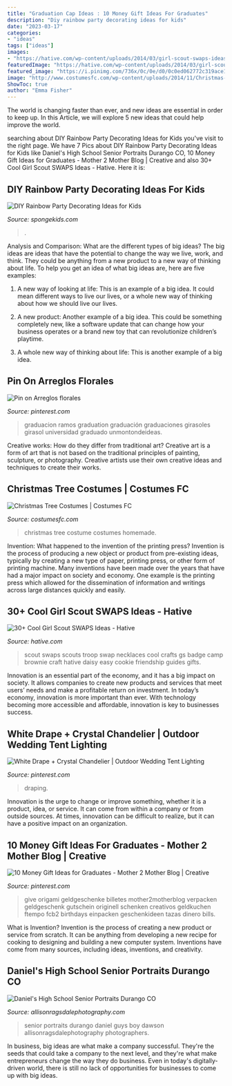 ```yaml
---
title: "Graduation Cap Ideas : 10 Money Gift Ideas For Graduates"
description: "Diy rainbow party decorating ideas for kids"
date: "2023-03-17"
categories:
- "ideas"
tags: ["ideas"]
images:
- "https://hative.com/wp-content/uploads/2014/03/girl-scout-swaps-ideas/13-troop-necklaces-girl-scout-swaps.jpg"
featuredImage: "https://hative.com/wp-content/uploads/2014/03/girl-scout-swaps-ideas/13-troop-necklaces-girl-scout-swaps.jpg"
featured_image: "https://i.pinimg.com/736x/0c/0e/d0/0c0ed062772c319ace1d5048981e01bf.jpg"
image: "http://www.costumesfc.com/wp-content/uploads/2014/11/Christmas-Tree-Costume-Homemade.jpg"
ShowToc: true
author: "Emma Fisher"
---
```



The world is changing faster than ever, and new ideas are essential in order to keep up. In this Article, we will explore 5 new ideas that could help improve the world.

	

		
searching about DIY Rainbow Party Decorating Ideas for Kids you've visit to the right page. We have 7 Pics about DIY Rainbow Party Decorating Ideas for Kids like Daniel&#039;s High School Senior Portraits Durango CO, 10 Money Gift Ideas for Graduates - Mother 2 Mother Blog | Creative and also 30+ Cool Girl Scout SWAPS Ideas - Hative. Here it is:
		
    
## DIY Rainbow Party Decorating Ideas For Kids

<img loading=lazy src="https://spongekids.com/wp-content/uploads/2014/11/diy-rainbow-party-decorating-ideas/5-rainbow-table-decor.jpg" onerror="this.onerror=null;this.src='https://tse4.mm.bing.net/th?id=OIP.nMuxdESfSZj1uaUReL2v-AHaLI&amp;pid=15.1';" alt="DIY Rainbow Party Decorating Ideas for Kids">

_Source: spongekids.com_

>. 

	

Analysis and Comparison: What are the different types of big ideas?
The big ideas are ideas that have the potential to change the way we live, work, and think. They could be anything from a new product to a new way of thinking about life. To help you get an idea of what big ideas are, here are five examples:
1. A new way of looking at life: This is an example of a big idea. It could mean different ways to live our lives, or a whole new way of thinking about how we should live our lives.

2. A new product: Another example of a big idea. This could be something completely new, like a software update that can change how your business operates or a brand new toy that can revolutionize children’s playtime.

3. A whole new way of thinking about life: This is another example of a big idea.

    
## Pin On Arreglos Florales

<img loading=lazy src="https://i.pinimg.com/736x/0c/0e/d0/0c0ed062772c319ace1d5048981e01bf.jpg" onerror="this.onerror=null;this.src='https://tse4.mm.bing.net/th?id=OIP.E8lkJh1RuiKLfiw1_as-NwHaMH&amp;pid=15.1';" alt="Pin on Arreglos florales">

_Source: pinterest.com_

>graduacion ramos graduation graduación graduaciones girasoles girasol universidad graduado unmontondeideas. 

	

Creative works: How do they differ from traditional art?
Creative art is a form of art that is not based on the traditional principles of painting, sculpture, or photography. Creative artists use their own creative ideas and techniques to create their works.

    
## Christmas Tree Costumes | Costumes FC

<img loading=lazy src="http://www.costumesfc.com/wp-content/uploads/2014/11/Christmas-Tree-Costume-Homemade.jpg" onerror="this.onerror=null;this.src='https://tse1.mm.bing.net/th?id=OIP.zkPQt33y5mSmswTDdpXjYAHaJ4&amp;pid=15.1';" alt="Christmas Tree Costumes | Costumes FC">

_Source: costumesfc.com_

>christmas tree costume costumes homemade. 

	

Invention: What happened to the invention of the printing press?
Invention is the process of producing a new object or product from pre-existing ideas, typically by creating a new type of paper, printing press, or other form of printing machine. Many inventions have been made over the years that have had a major impact on society and economy. One example is the printing press which allowed for the dissemination of information and writings across large distances quickly and easily.

    
## 30+ Cool Girl Scout SWAPS Ideas - Hative

<img loading=lazy src="https://hative.com/wp-content/uploads/2014/03/girl-scout-swaps-ideas/13-troop-necklaces-girl-scout-swaps.jpg" onerror="this.onerror=null;this.src='https://tse2.mm.bing.net/th?id=OIP.lG-xGAPb1MoHzTXFi6kv8AHaJ4&amp;pid=15.1';" alt="30+ Cool Girl Scout SWAPS Ideas - Hative">

_Source: hative.com_

>scout swaps scouts troop swap necklaces cool crafts gs badge camp brownie craft hative daisy easy cookie friendship guides gifts. 

	

Innovation is an essential part of the economy, and it has a big impact on society. It allows companies to create new products and services that meet users’ needs and make a profitable return on investment. In today’s economy, innovation is more important than ever. With technology becoming more accessible and affordable, innovation is key to businesses success.

    
## White Drape + Crystal Chandelier | Outdoor Wedding Tent Lighting

<img loading=lazy src="https://i.pinimg.com/736x/4e/0d/e5/4e0de5506d2b5cff23ebc7be28abecef.jpg" onerror="this.onerror=null;this.src='https://tse3.mm.bing.net/th?id=OIP.7ok3mevJLJC74adbyOI8-gHaLH&amp;pid=15.1';" alt="White Drape + Crystal Chandelier | Outdoor Wedding Tent Lighting">

_Source: pinterest.com_

>draping. 

	

Innovation is the urge to change or improve something, whether it is a product, idea, or service. It can come from within a company or from outside sources. At times, innovation can be difficult to realize, but it can have a positive impact on an organization.

    
## 10 Money Gift Ideas For Graduates - Mother 2 Mother Blog | Creative

<img loading=lazy src="https://i.pinimg.com/736x/ca/10/66/ca1066579f79d6cd14a9552db4e321b1.jpg" onerror="this.onerror=null;this.src='https://tse3.mm.bing.net/th?id=OIP.oXxRx6H0rg03pYMOLEF26AHaJ4&amp;pid=15.1';" alt="10 Money Gift Ideas for Graduates - Mother 2 Mother Blog | Creative">

_Source: pinterest.com_

>give origami geldgeschenke billetes mother2motherblog verpacken geldgeschenk gutschein originell schenken creativos geldkuchen ftempo fcb2 birthdays einpacken geschenkideen tazas dinero bills. 

	

What is Invention?
Invention is the process of creating a new product or service from scratch. It can be anything from developing a new recipe for cooking to designing and building a new computer system. Inventions have come from many sources, including ideas, inventions, and creativity.

    
## Daniel&#039;s High School Senior Portraits Durango CO

<img loading=lazy src="http://allisonragsdalephotography.com/wp-content/uploads/2014/12/DSC5309.jpg" onerror="this.onerror=null;this.src='https://tse1.mm.bing.net/th?id=OIP.IVuEEQ1KTgzssfLC9Mls5QHaLI&amp;pid=15.1';" alt="Daniel&#039;s High School Senior Portraits Durango CO">

_Source: allisonragsdalephotography.com_

>senior portraits durango daniel guys boy dawson allisonragsdalephotography photographers. 

	

In business, big ideas are what make a company successful. They're the seeds that could take a company to the next level, and they're what make entrepreneurs change the way they do business. Even in today's digitally-driven world, there is still no lack of opportunities for businesses to come up with big ideas.


